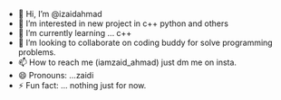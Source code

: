 - 👋 Hi, I’m @izaidahmad
- 👀 I’m interested in new project in c++  python and others 
- 🌱 I’m currently learning ... c++
- 💞️ I’m looking to collaborate on coding buddy for solve programming problems.
- 📫 How to reach me (iamzaid_ahmad) just dm me on insta.
- 😄 Pronouns: ...zaidi
- ⚡ Fun fact: ... nothing just for now.

<!---
izaidahmad/izaidahmad is a ✨ special ✨ repository because its `README.md` (this file) appears on your GitHub profile.
You can click the Preview link to take a look at your changes.
--->
